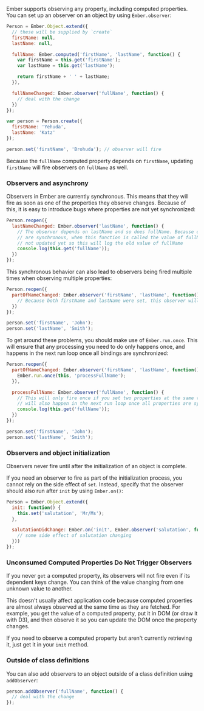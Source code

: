 Ember supports observing any property, including computed properties.
You can set up an observer on an object by using `Ember.observer`:

```javascript
Person = Ember.Object.extend({
  // these will be supplied by `create`
  firstName: null,
  lastName: null,

  fullName: Ember.computed('firstName', 'lastName', function() {
    var firstName = this.get('firstName');
    var lastName = this.get('lastName');

    return firstName + ' ' + lastName;
  }),

  fullNameChanged: Ember.observer('fullName', function() {
    // deal with the change
  })
});

var person = Person.create({
  firstName: 'Yehuda',
  lastName: 'Katz'
});

person.set('firstName', 'Brohuda'); // observer will fire
```

Because the `fullName` computed property depends on `firstName`,
updating `firstName` will fire observers on `fullName` as well.

### Observers and asynchrony

Observers in Ember are currently synchronous. This means that they will fire
as soon as one of the properties they observe changes. Because of this, it
is easy to introduce bugs where properties are not yet synchronized:

```javascript
Person.reopen({
  lastNameChanged: Ember.observer('lastName', function() {
    // The observer depends on lastName and so does fullName. Because observers
    // are synchronous, when this function is called the value of fullName is
    // not updated yet so this will log the old value of fullName
    console.log(this.get('fullName'));
  })
});
```

This synchronous behavior can also lead to observers being fired multiple
times when observing multiple properties:

```javascript
Person.reopen({
  partOfNameChanged: Ember.observer('firstName', 'lastName', function() {
    // Because both firstName and lastName were set, this observer will fire twice.
  })
});

person.set('firstName', 'John');
person.set('lastName', 'Smith');
```

To get around these problems, you should make use of `Ember.run.once`. This will
ensure that any processing you need to do only happens once, and happens in the
next run loop once all bindings are synchronized:

```javascript
Person.reopen({
  partOfNameChanged: Ember.observer('firstName', 'lastName', function() {
    Ember.run.once(this, 'processFullName');
  }),

  processFullName: Ember.observer('fullName', function() {
    // This will only fire once if you set two properties at the same time, and
    // will also happen in the next run loop once all properties are synchronized
    console.log(this.get('fullName'));
  })
});

person.set('firstName', 'John');
person.set('lastName', 'Smith');
```

### Observers and object initialization

Observers never fire until after the initialization of an object is complete.

If you need an observer to fire as part of the initialization process, you
cannot rely on the side effect of `set`. Instead, specify that the observer
should also run after `init` by using `Ember.on()`:

```javascript
Person = Ember.Object.extend({
  init: function() {
    this.set('salutation', 'Mr/Ms');
  },

  salutationDidChange: Ember.on('init', Ember.observer('salutation', function() {
    // some side effect of salutation changing
  }))
});
```

### Unconsumed Computed Properties Do Not Trigger Observers

If you never `get` a computed property, its observers will not fire even if
its dependent keys change. You can think of the value changing from one unknown
value to another.

This doesn't usually affect application code because computed properties are
almost always observed at the same time as they are fetched. For example, you get
the value of a computed property, put it in DOM (or draw it with D3), and then
observe it so you can update the DOM once the property changes.

If you need to observe a computed property but aren't currently retrieving it,
just get it in your `init` method.

### Outside of class definitions

You can also add observers to an object outside of a class definition
using `addObserver`:

```javascript
person.addObserver('fullName', function() {
  // deal with the change
});
```
